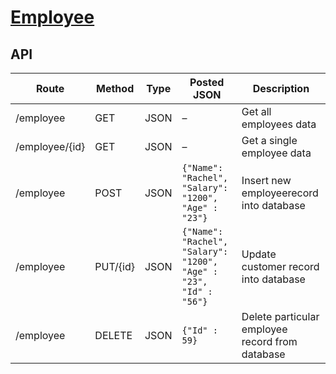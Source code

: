 # [Employee](https://www.restapiexample.com/golang-tutorial/creating-golang-api-echo-framework-postgresql/#Conclusion)



## API

| Route          | Method   | Type | Posted JSON                                                  | Description                                     |
| -------------- | -------- | ---- | ------------------------------------------------------------ | ----------------------------------------------- |
| /employee      | GET      | JSON | –                                                            | Get all employees data                          |
| /employee/{id} | GET      | JSON | –                                                            | Get a single employee data                      |
| /employee      | POST     | JSON | `{"Name": "Rachel", "Salary": "1200", "Age" : "23"}`         | Insert new employeerecord into database         |
| /employee      | PUT/{id} | JSON | `{"Name": "Rachel", "Salary": "1200", "Age" : "23", "Id" : "56"}` | Update customer record into database            |
| /employee      | DELETE   | JSON | `{"Id" : 59}`                                                | Delete particular employee record from database |

